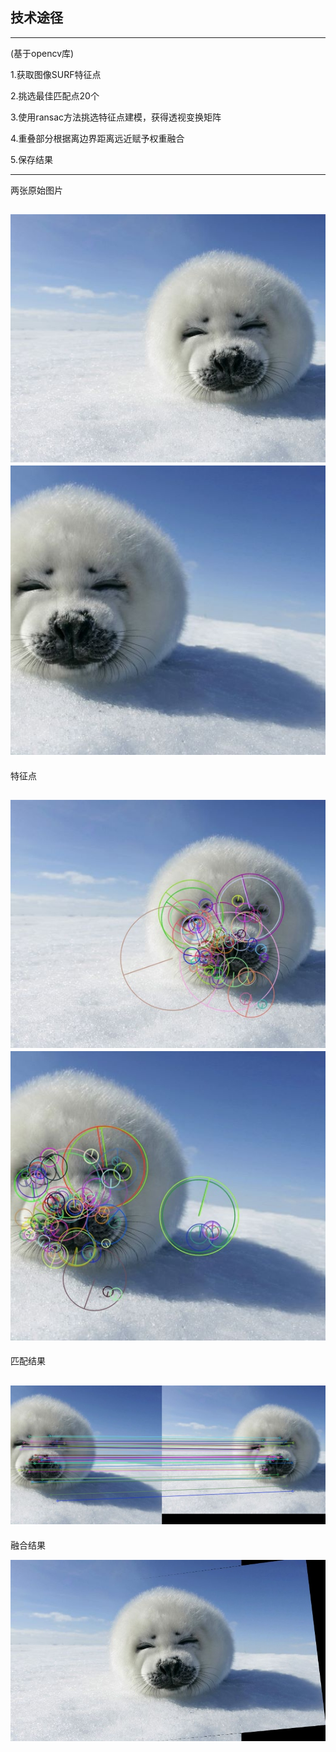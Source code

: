 ## 技术途径

---
(基于opencv库)

1.获取图像SURF特征点

2.挑选最佳匹配点20个

3.使用ransac方法挑选特征点建模，获得透视变换矩阵

4.重叠部分根据离边界距离远近赋予权重融合

5.保存结果

---
两张原始图片

![ori](https://github.com/zzzzzzhang/CV_learn/blob/master/project0_pictureStitching/source/seal1.jpg)
![ori](https://github.com/zzzzzzhang/CV_learn/blob/master/project0_pictureStitching/source/seal2.jpg)
---
特征点

![kp](https://github.com/zzzzzzhang/CV_learn/blob/master/project0_pictureStitching/out/seal1_kp.jpg)
![kp](https://github.com/zzzzzzhang/CV_learn/blob/master/project0_pictureStitching/out/seal2_kp.jpg)
---
匹配结果

![kplines](https://github.com/zzzzzzhang/CV_learn/blob/master/project0_pictureStitching/out/seal_kp_lines.jpg)
---
融合结果

![result](https://github.com/zzzzzzhang/CV_learn/blob/master/project0_pictureStitching/out/seal_stitched_2.jpg)
